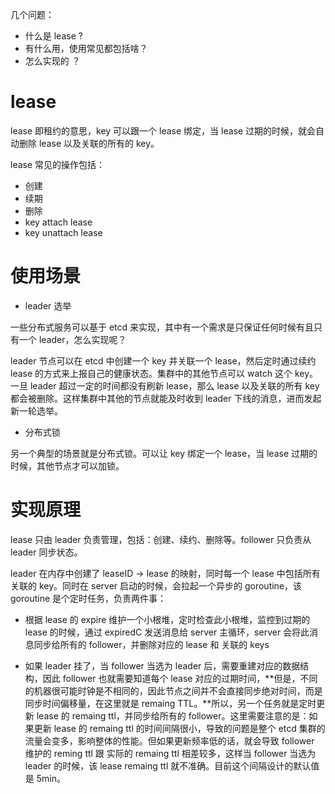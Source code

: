 几个问题：
- 什么是 lease ?
- 有什么用，使用常见都包括啥？
- 怎么实现的 ？

# lease

lease 即租约的意思，key 可以跟一个 lease 绑定，当 lease 过期的时候，就会自动删除 lease 以及关联的所有的 key。

lease 常见的操作包括：
- 创建
- 续期
- 删除
- key attach lease
- key unattach lease


# 使用场景

- leader 选举

一些分布式服务可以基于 etcd 来实现，其中有一个需求是只保证任何时候有且只有一个 leader，怎么实现呢？<br>

leader 节点可以在 etcd 中创建一个 key 并关联一个 lease，然后定时通过续约 lease 的方式来上报自己的健康状态。集群中的其他节点可以 watch 这个 key。一旦 leader 超过一定的时间都没有刷新 lease，那么 lease 以及关联的所有 key 都会被删除。这样集群中其他的节点就能及时收到 leader 下线的消息，进而发起新一轮选举。

- 分布式锁

另一个典型的场景就是分布式锁。可以让 key 绑定一个 lease，当 lease 过期的时候，其他节点才可以加锁。

# 实现原理

lease 只由 leader 负责管理，包括：创建、续约、删除等。follower 只负责从 leader 同步状态。<br>

leader 在内存中创建了 leaseID -> lease 的映射，同时每一个 lease 中包括所有关联的 key。同时在 server 启动的时候，会拉起一个异步的 goroutine，该 goroutine 是个定时任务，负责两件事：

- 根据 lease 的 expire 维护一个小根堆，定时检查此小根堆，监控到过期的 lease 的时候，通过 expiredC 发送消息给 server 主循环，server 会将此消息同步给所有的 follower，并删除对应的 lease 和 关联的 keys

- 如果 leader 挂了，当 follower 当选为 leader 后，需要重建对应的数据结构，因此 follower 也就需要知道每个 lease 对应的过期时间，**但是，不同的机器很可能时钟是不相同的，因此节点之间并不会直接同步绝对时间，而是同步时间偏移量，在这里就是 remaing TTL。**所以，另一个任务就是定时更新 lease 的 remaing ttl，并同步给所有的 follower。这里需要注意的是：如果更新 lease 的 remaing ttl 的时间间隔很小，导致的问题是整个 etcd 集群的流量会变多，影响整体的性能。但如果更新频率低的话，就会导致 follower 维护的 reming ttl 跟 实际的 remaing ttl 相差较多，这样当 follower 当选为 leader 的时候，该 lease remaing ttl 就不准确。目前这个间隔设计的默认值是 5min。